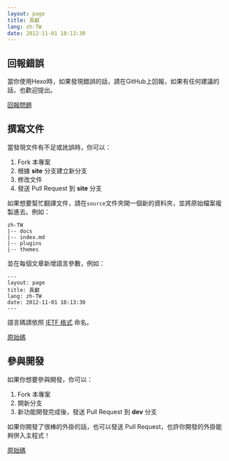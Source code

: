 ```yaml
---
layout: page
title: 貢獻
lang: zh-TW
date: 2012-11-01 18:13:30
---
```


## 回報錯誤

當你使用Hexo時，如果發現錯誤的話，請在GitHub上回報，如果有任何建議的話，也歡迎提出。

[回報問題][1]

## 撰寫文件

當發現文件有不足或訛誤時，你可以：

1. Fork 本專案
2. 根據 **site** 分支建立新分支
3. 修改文件
4. 發送 Pull Request 到 **site** 分支

如果想要幫忙翻譯文件，請在`source`文件夾開一個新的資料夾，並將原始檔案複製進去。例如：

``` plain
zh-TW
|-- docs
|-- index.md
|-- plugins
|-- themes
```

並在每個文章新增語言參數，例如：

``` plain
---
layout: page
title: 貢獻
lang: zh-TW
date: 2012-11-01 18:13:30
---
```

語言碼請依照 [IETF 格式][3] 命名。

[原始碼][2]

## 參與開發

如果你想要參與開發，你可以：

1. Fork 本專案
2. 開新分支
3. 新功能開發完成後，發送 Pull Request 到 **dev** 分支

如果你開發了很棒的外掛的話，也可以發送 Pull Request，也許你開發的外掛能夠併入主程式！

[原始碼][4]

[1]: https://github.com/tommy351/hexo/issues
[2]: https://github.com/tommy351/hexo/tree/site
[3]: http://www.w3.org/International/articles/language-tags/
[4]: https://github.com/tommy351/hexo

<!--
你可以為Hexo貢獻心力，讓Hexo更臻完美！

## Debugger

最簡單的工作就是：使用Hexo，發現Bug時主動回報，你也做得到的！

[回報問題](https://github.com/tommy351/hexo/issues)

## Developer

如果你想要參與Hexo的開發，你可以：

1. Fork本專案
2. 建立新分支
3. 在新分支上開發完成後，使用Pull Request將分支Push到GitHub

[原始碼](https://github.com/tommy351/hexo)

## Translator

想要讓Hexo說你聽得懂的語言嗎？你可以幫助翻譯文件，成為傳教士，讓每個人都了解Hexo的美好。

1. Fork專案
2. 根據`site`分支建立新分支
3. 文件翻譯完成後，使用Pull Request將分支Push到GitHub

[原始碼](https://github.com/tommy351/hexo/tree/site)
-->